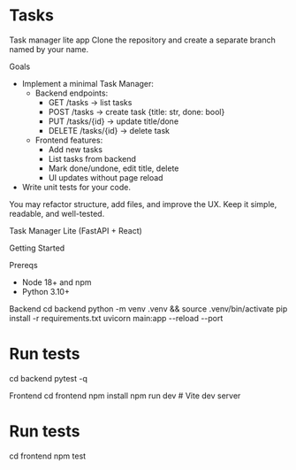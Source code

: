 # Tasks
Task manager lite app
Clone the repository and create a separate branch named by your name.

Goals

- Implement a minimal Task Manager:
  - Backend endpoints:
    - GET /tasks → list tasks
    - POST /tasks → create task
      {title: str, done: bool}
    - PUT /tasks/{id} → update title/done
    - DELETE /tasks/{id} → delete task
  - Frontend features:
    - Add new tasks
    - List tasks from backend
    - Mark done/undone, edit title, delete
    - UI updates without page reload
- Write unit tests for your code.

You may refactor structure, add files, and improve the UX. Keep it simple, readable, and well-tested.

Task Manager Lite (FastAPI + React)



Getting Started

Prereqs
- Node 18+ and npm
- Python 3.10+

Backend
cd backend
python -m venv .venv && source .venv/bin/activate
pip install -r requirements.txt
uvicorn main:app --reload --port

# Run tests
cd backend
pytest -q

Frontend
cd frontend
npm install
npm run dev  # Vite dev server

# Run tests
cd frontend
npm test
